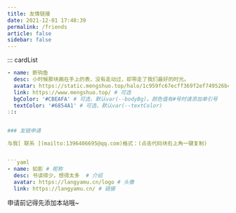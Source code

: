```yaml
---
title: 友情链接
date: 2021-12-01 17:48:39
permalink: /friends
article: false
sidebar: false
---
```


<!--
普通卡片列表容器，可用于友情链接、项目推荐、古诗词展示等。
cardList 后面可跟随一个数字表示每行最多显示多少个，选值范围1~4，默认3。在小屏时会根据屏幕宽度减少每行显示数量。
-->
::: cardList
```yaml
- name: 断钩鱼
  desc: 小时候那块画在手上的表，没有走动过，却带走了我们最好的时光。
  avatar: https://static.mengshuo.top/halo/1c959fc67ecff369f2ef749526bce0ce.jpg # 可选
  link: https://www.mengshuo.top/ # 可选
  bgColor: '#CBEAFA' # 可选，默认var(--bodyBg)。颜色值有#号时请添加单引号
  textColor: '#6854A1' # 可选，默认var(--textColor)
:::


### 友链申请

与我[ 联系 ](mailto:1396406695@qq.com)格式：(点击代码块右上角一键复制)


```yaml
- name: 如影 # 昵称
  desc: 书读得少，想得太多  # 介绍
  avatar: https://langyamu.cn/logo # 头像
  link: https://langyamu.cn/ # 链接
```

申请前记得先添加本站哦~

